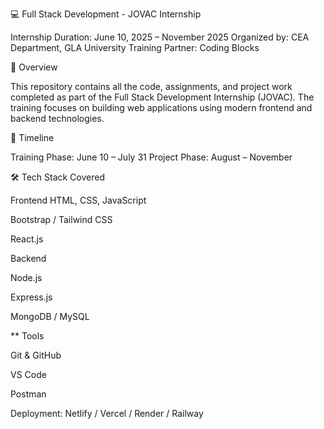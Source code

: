 💻 Full Stack Development - JOVAC Internship

Internship Duration: June 10, 2025 – November 2025 Organized by: CEA Department, GLA University Training Partner: Coding Blocks

📌 Overview

This repository contains all the code, assignments, and project work completed as part of the Full Stack Development Internship (JOVAC). The training focuses on building web applications using modern frontend and backend technologies.

📅 Timeline

Training Phase: June 10 – July 31 Project Phase: August – November

🛠️ Tech Stack Covered

Frontend HTML, CSS, JavaScript

Bootstrap / Tailwind CSS

React.js

Backend

Node.js

Express.js

MongoDB / MySQL

** Tools

Git & GitHub

VS Code

Postman

Deployment: Netlify / Vercel / Render / Railway

